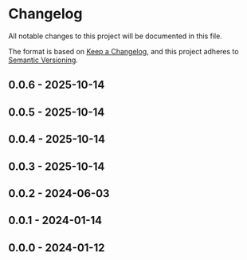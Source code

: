 # Changelog

All notable changes to this project will be documented in this file.

The format is based on [Keep a Changelog](https://keepachangelog.com/en/1.0.0/),
and this project adheres to [Semantic Versioning](https://semver.org/spec/v2.0.0.html).

## 0.0.6 - 2025-10-14

## 0.0.5 - 2025-10-14

## 0.0.4 - 2025-10-14

## 0.0.3 - 2025-10-14

## 0.0.2 - 2024-06-03

## 0.0.1 - 2024-01-14

## 0.0.0 - 2024-01-12
